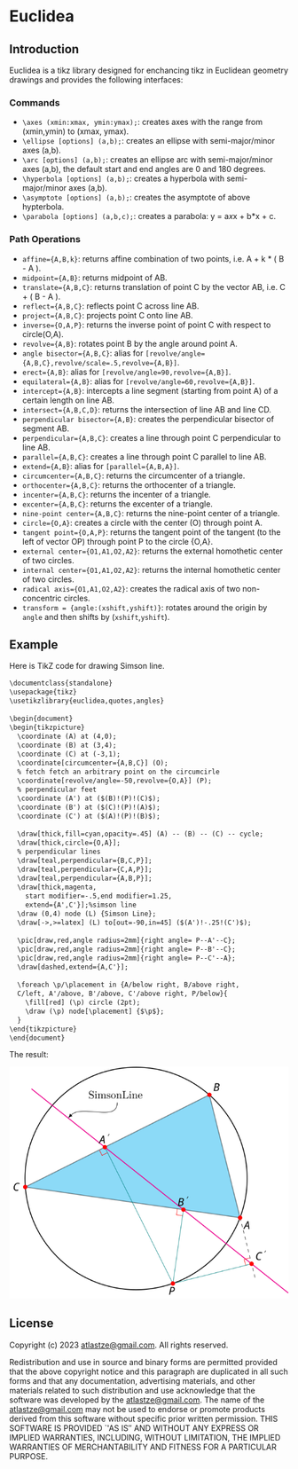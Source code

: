 # Euclidea

## Introduction

Euclidea is a tikz library designed for enchancing tikz in Euclidean geometry drawings and provides the following interfaces:

### Commands

* `\axes (xmin:xmax, ymin:ymax);`: creates axes with the range from (xmin,ymin) to (xmax, ymax).
* `\ellipse [options] (a,b);`: creates an ellipse with semi-major/minor axes (a,b).
* `\arc [options] (a,b);`: creates an ellipse arc with semi-major/minor axes (a,b), the default start and end angles are 0 and 180 degrees.
* `\hyperbola [options] (a,b);`: creates a hyperbola with semi-major/minor axes (a,b).
* `\asymptote [options] (a,b);`: creates the asymptote of above hypterbola.
* `\parabola [options] (a,b,c);`: creates a parabola: y = a*x*x + b*x + c.

### Path Operations

* `affine={A,B,k}`: returns affine combination of two points, i.e. A + k * ( B - A ).
* `midpoint={A,B}`: returns midpoint of AB.
* `translate={A,B,C}`: returns translation of point C by the vector AB, i.e. C + ( B - A ).
* `reflect={A,B,C}`: reflects point C across line AB.
* `project={A,B,C}`: projects point C onto line AB.
* `inverse={O,A,P}`: returns the inverse point of point C with respect to circle(O,A).
* `revolve={A,B}`: rotates point B by the angle around point A.
* `angle bisector={A,B,C}`: alias for `[revolve/angle={A,B,C},revolve/scale=.5,revolve={A,B}]`.
* `erect={A,B}`: alias for `[revolve/angle=90,revolve={A,B}]`.
* `equilateral={A,B}`: alias for `[revolve/angle=60,revolve={A,B}]`.
* `intercept={A,B}`: intercepts a line segment (starting from point A) of a certain length on line AB.
* `intersect={A,B,C,D}`: returns the intersection of line AB and line CD. 
* `perpendicular bisector={A,B}`: creates the perpendicular bisector of segment AB.
* `perpendicular={A,B,C}`: creates a line through point C perpendicular to line AB.
* `parallel={A,B,C}`: creates a line through point C parallel to line AB.
* `extend={A,B}`: alias for `[parallel={A,B,A}]`.
* `circumcenter={A,B,C}`: returns the circumcenter of a triangle.
* `orthocenter={A,B,C}`: returns the orthocenter of a triangle.
* `incenter={A,B,C}`: returns the incenter of a triangle.
* `excenter={A,B,C}`: returns the excenter of a triangle.
* `nine-point center={A,B,C}`: returns the nine-point center of a triangle.
* `circle={O,A}`: creates a circle with the center (O) through point A.
* `tangent point={O,A,P}`: returns the tangent point of the tangent (to the left of vector OP) through point P to the circle {O,A}.
* `external center={O1,A1,O2,A2}`: returns the external homothetic center of two circles.
* `internal center={O1,A1,O2,A2}`: returns the internal homothetic center of two circles.
* `radical axis={O1,A1,O2,A2}`: creates the radical axis of two non-concentric circles.
* `transform = {angle:(xshift,yshift)}`: rotates around the origin by `angle` and then shifts by (`xshift`,`yshift`).

## Example

Here is TikZ code for drawing Simson line.

```
\documentclass{standalone}
\usepackage{tikz}
\usetikzlibrary{euclidea,quotes,angles}

\begin{document}
\begin{tikzpicture}
  \coordinate (A) at (4,0);
  \coordinate (B) at (3,4);
  \coordinate (C) at (-3,1);
  \coordinate[circumcenter={A,B,C}] (O);
  % fetch fetch an arbitrary point on the circumcirle
  \coordinate[revolve/angle=-50,revolve={O,A}] (P);
  % perpendicular feet
  \coordinate (A') at ($(B)!(P)!(C)$);
  \coordinate (B') at ($(C)!(P)!(A)$);
  \coordinate (C') at ($(A)!(P)!(B)$);

  \draw[thick,fill=cyan,opacity=.45] (A) -- (B) -- (C) -- cycle;
  \draw[thick,circle={O,A}];
  % perpendicular lines
  \draw[teal,perpendicular={B,C,P}];
  \draw[teal,perpendicular={C,A,P}];
  \draw[teal,perpendicular={A,B,P}];
  \draw[thick,magenta,
    start modifier=-.5,end modifier=1.25,
    extend={A',C'}];%simson line
  \draw (0,4) node (L) {Simson Line};
  \draw[->,>=latex] (L) to[out=-90,in=45] ($(A')!-.25!(C')$);
  
  \pic[draw,red,angle radius=2mm]{right angle= P--A'--C};
  \pic[draw,red,angle radius=2mm]{right angle= P--B'--C};
  \pic[draw,red,angle radius=2mm]{right angle= P--C'--A};
  \draw[dashed,extend={A,C'}];

  \foreach \p/\placement in {A/below right, B/above right,
  C/left, A'/above, B'/above, C'/above right, P/below}{
    \fill[red] (\p) circle (2pt);
    \draw (\p) node[\placement] {$\p$};
  }
\end{tikzpicture}
\end{document}
```

The result:

![Simson Line](examples/simson-line.svg)

## License

Copyright (c) 2023 atlastze@gmail.com. All rights reserved.

Redistribution and use in source and binary forms are permitted provided that the above copyright notice and this paragraph are duplicated in all such forms and that any documentation, advertising materials, and other materials related to such distribution and use acknowledge that the software was developed by the atlastze@gmail.com. The name of the atlastze@gmail.com may not be used to endorse or promote products derived from this software without specific prior written permission. THIS SOFTWARE IS PROVIDED `'AS IS″ AND WITHOUT ANY EXPRESS OR IMPLIED WARRANTIES, INCLUDING, WITHOUT LIMITATION, THE IMPLIED WARRANTIES OF MERCHANTABILITY AND FITNESS FOR A PARTICULAR PURPOSE.